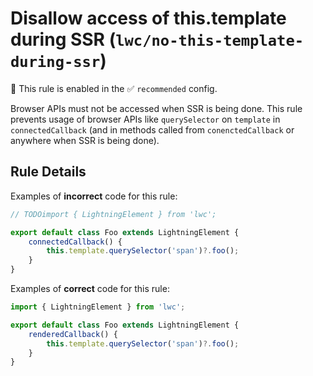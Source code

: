 # Disallow access of this.template during SSR (`lwc/no-this-template-during-ssr`)

💼 This rule is enabled in the ✅ `recommended` config.

<!-- end auto-generated rule header -->

Browser APIs must not be accessed when SSR is being done. This rule prevents usage of browser APIs like `querySelector`
on `template` in `connectedCallback` (and in methods called from `conenctedCallback` or anywhere when SSR is being done).

## Rule Details

Examples of **incorrect** code for this rule:

```js
// TODOimport { LightningElement } from 'lwc';

export default class Foo extends LightningElement {
    connectedCallback() {
        this.template.querySelector('span')?.foo();
    }
}
```

Examples of **correct** code for this rule:

```js
import { LightningElement } from 'lwc';

export default class Foo extends LightningElement {
    renderedCallback() {
        this.template.querySelector('span')?.foo();
    }
}
```
